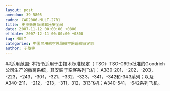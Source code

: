 ```yaml
---
layout: post
amendno: 39-5805
cadno: CAD2006-MULT-27R1
title: 更换撤离系统卸压安全阀
date: 2007-11-12 00:00:00 +0800
effdate: 2007-12-11 00:00:00 +0800
tag: MULT
categories: 中国民用航空总局航空器适航审定司
author: 于敬宇
---
```


##适用范围:
本指令适用于由技术标准规定（ TSO）TSO-C69b批准的Goodrich公司生产的撤离系统，其安装于空客系列飞机： A330-201，-202，-203， -223，-243，-301，-321，-332，-323，-341，-342和-343系列；以及A340-211， -212，-213，-311，312，313飞机；A340-541，-642系列飞机。

